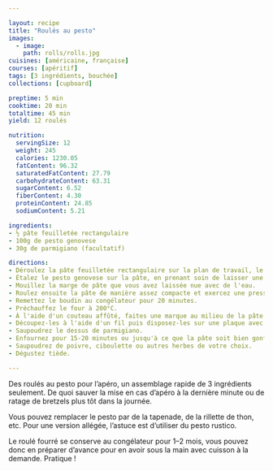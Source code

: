 ```yaml
---

layout: recipe
title: "Roulés au pesto"
images:
  - image:
    path: rolls/rolls.jpg
cuisines: [américaine, française]
courses: [apéritif]
tags: [3 ingrédients, bouchée]
collections: [cupboard]

preptime: 5 min
cooktime: 20 min
totaltime: 45 min 
yield: 12 roulés

nutrition:
  servingSize: 12
  weight: 245
  calories: 1230.05
  fatContent: 96.32
  saturatedFatContent: 27.79
  carbohydrateContent: 63.31
  sugarContent: 6.52
  fiberContent: 4.30
  proteinContent: 24.85
  sodiumContent: 5.21

ingredients:
- ½ pâte feuilletée rectangulaire
- 100g de pesto genovese
- 30g de parmigiano (facultatif)

directions:
- Déroulez la pâte feuilletée rectangulaire sur la plan de travail, le côté le plus long sur l'axe horizontal.
- Étalez le pesto genovese sur la pâte, en prenant soin de laisser une marge d'1–2cm au bord le plus éloigné.
- Mouillez la marge de pâte que vous avez laissée nue avec de l'eau. 
- Roulez ensuite la pâte de manière assez compacte et exercez une pression suffisante pour bien sceller au bord mouillé. 
- Remettez le boudin au congélateur pour 20 minutes. 
- Préchauffez le four à 200°C.
- À l'aide d'un couteau affûté, faites une marque au milieu de la pâte. Faites ensuite 2 marques au milieu de chaque moitié, puis marquez les tiers de chaque quart. Vous devriez obtenir 12 portions d’environ 1.5cm.
- Découpez-les à l'aide d'un fil puis disposez-les sur une plaque avec du papier cuisson.
- Saupoudrez le dessus de parmigiano.
- Enfournez pour 15-20 minutes ou jusqu'à ce que la pâte soit bien gonflée et dorée. 
- Saupoudrez de poivre, ciboulette ou autres herbes de votre choix. 
- Dégustez tiède.

---
```


Des roulés au pesto pour l’apéro, un assemblage rapide de 3 ingrédients seulement. De quoi sauver la mise en cas d’apéro à la dernière minute ou de ratage de bretzels plus tôt dans la journée.

Vous pouvez remplacer le pesto par de la tapenade, de la rillette de thon, etc. Pour une version allégée, l’astuce est d’utiliser du pesto rustico.

Le roulé fourré se conserve au congélateur pour 1–2 mois, vous pouvez donc en préparer d’avance pour en avoir sous la main avec cuisson à la demande. Pratique&nbsp;!